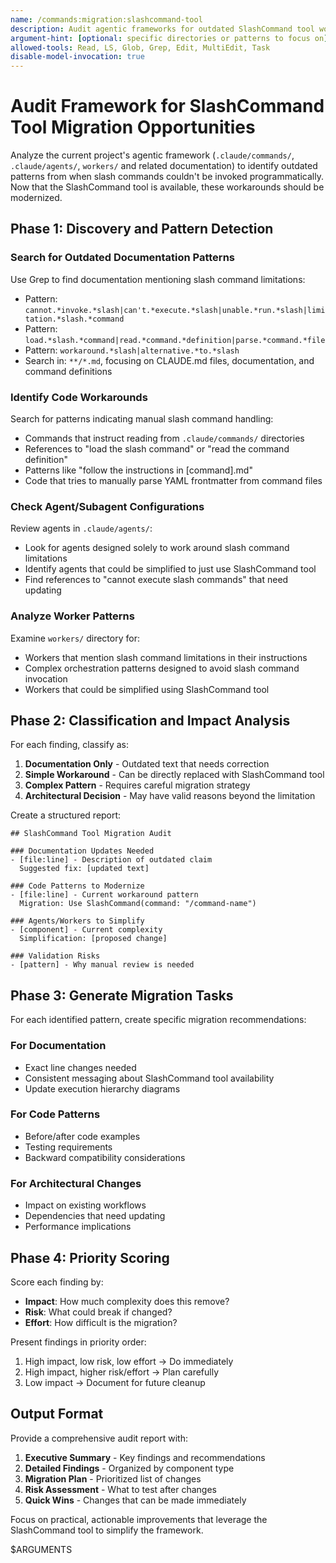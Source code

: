 ```yaml
---
name: /commands:migration:slashcommand-tool
description: Audit agentic frameworks for outdated SlashCommand tool workarounds and identify migration opportunities
argument-hint: [optional: specific directories or patterns to focus on]
allowed-tools: Read, LS, Glob, Grep, Edit, MultiEdit, Task
disable-model-invocation: true
---
```


# Audit Framework for SlashCommand Tool Migration Opportunities

Analyze the current project's agentic framework (`.claude/commands/`, `.claude/agents/`, `workers/` and related documentation) to identify outdated patterns from when slash commands couldn't be invoked programmatically. Now that the SlashCommand tool is available, these workarounds should be modernized.

## Phase 1: Discovery and Pattern Detection

### Search for Outdated Documentation Patterns
Use Grep to find documentation mentioning slash command limitations:
- Pattern: `cannot.*invoke.*slash|can't.*execute.*slash|unable.*run.*slash|limitation.*slash.*command`
- Pattern: `load.*slash.*command|read.*command.*definition|parse.*command.*file`
- Pattern: `workaround.*slash|alternative.*to.*slash`
- Search in: `**/*.md`, focusing on CLAUDE.md files, documentation, and command definitions

### Identify Code Workarounds
Search for patterns indicating manual slash command handling:
- Commands that instruct reading from `.claude/commands/` directories
- References to "load the slash command" or "read the command definition"
- Patterns like "follow the instructions in [command].md"
- Code that tries to manually parse YAML frontmatter from command files

### Check Agent/Subagent Configurations
Review agents in `.claude/agents/`:
- Look for agents designed solely to work around slash command limitations
- Identify agents that could be simplified to just use SlashCommand tool
- Find references to "cannot execute slash commands" that need updating

### Analyze Worker Patterns
Examine `workers/` directory for:
- Workers that mention slash command limitations in their instructions
- Complex orchestration patterns designed to avoid slash command invocation
- Workers that could be simplified using SlashCommand tool

## Phase 2: Classification and Impact Analysis

For each finding, classify as:
1. **Documentation Only** - Outdated text that needs correction
2. **Simple Workaround** - Can be directly replaced with SlashCommand tool
3. **Complex Pattern** - Requires careful migration strategy
4. **Architectural Decision** - May have valid reasons beyond the limitation

Create a structured report:
```
## SlashCommand Tool Migration Audit

### Documentation Updates Needed
- [file:line] - Description of outdated claim
  Suggested fix: [updated text]

### Code Patterns to Modernize
- [file:line] - Current workaround pattern
  Migration: Use SlashCommand(command: "/command-name")

### Agents/Workers to Simplify
- [component] - Current complexity
  Simplification: [proposed change]

### Validation Risks
- [pattern] - Why manual review is needed
```

## Phase 3: Generate Migration Tasks

For each identified pattern, create specific migration recommendations:

### For Documentation
- Exact line changes needed
- Consistent messaging about SlashCommand tool availability
- Update execution hierarchy diagrams

### For Code Patterns
- Before/after code examples
- Testing requirements
- Backward compatibility considerations

### For Architectural Changes
- Impact on existing workflows
- Dependencies that need updating
- Performance implications

## Phase 4: Priority Scoring

Score each finding by:
- **Impact**: How much complexity does this remove?
- **Risk**: What could break if changed?
- **Effort**: How difficult is the migration?

Present findings in priority order:
1. High impact, low risk, low effort → Do immediately
2. High impact, higher risk/effort → Plan carefully
3. Low impact → Document for future cleanup

## Output Format

Provide a comprehensive audit report with:
1. **Executive Summary** - Key findings and recommendations
2. **Detailed Findings** - Organized by component type
3. **Migration Plan** - Prioritized list of changes
4. **Risk Assessment** - What to test after changes
5. **Quick Wins** - Changes that can be made immediately

Focus on practical, actionable improvements that leverage the SlashCommand tool to simplify the framework.

$ARGUMENTS